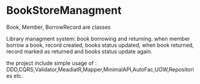 # BookStoreManagment

Book, Member, BorrowRecord are classes

Library managment system: book borrowing and returning. when member borrow a book, record created, books status updated, when book returned, record marked as returned and books status update again.

the project include simple usage of : DDD,CQRS,Validator,MeadiatR,Mapper,MinimalAPI,AutoFac,UOW,Repositories etc.


